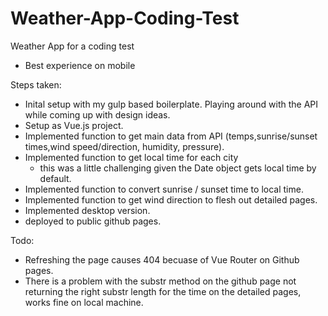 # Weather-App-Coding-Test
Weather App for a coding test

* Best experience on mobile 

Steps taken: 

* Inital setup with my gulp based boilerplate. Playing around with the API while coming up with design ideas. 
* Setup as Vue.js project.
* Implemented function to get main data from API (temps,sunrise/sunset times,wind speed/direction, humidity, pressure).
* Implemented function to get local time for each city
    * this was a little challenging given the Date object gets local time by default.
* Implemented function to convert sunrise / sunset time to local time.
* Implemented function to get wind direction to flesh out detailed pages.
* Implemented desktop version.
* deployed to public github pages.

Todo:

* Refreshing the page causes 404 becuase of Vue Router on Github pages.
* There is a problem with the substr method on the github page not returning the right substr length for the time on the detailed pages, works fine on local machine.